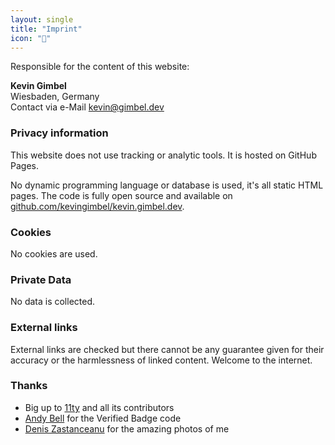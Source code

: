 ```yaml
---
layout: single
title: "Imprint"
icon: "💌"
---
```


Responsible for the content of this website:

**Kevin Gimbel**<br>
Wiesbaden, Germany<br>
Contact via e-Mail [kevin@gimbel.dev](mailto:kevin@gimbel.dev)

### Privacy information
This website does not use tracking or analytic tools. It is hosted on GitHub Pages.

No dynamic programming language or database is used, it's all static HTML pages. The code is fully open source and available on [github.com/kevingimbel/kevin.gimbel.dev](https://github.com/kevingimbel/kevin.gimbel.dev).

### Cookies
No cookies are used.

### Private Data
No data is collected.

### External links

External links are checked but there cannot be any guarantee given for their accuracy or the harmlessness of linked content. Welcome to the internet.

### Thanks

- Big up to [11ty](https://11ty.dev/) and all its contributors
- [Andy Bell](https://andy-bell.co.uk/why-pay-8-for-a-check-mark-when-you-can-get-one-for-for-free/) for the Verified Badge code
- [Denis Zastanceanu](https://www.linkedin.com/in/denis-zas/) for the amazing photos of me